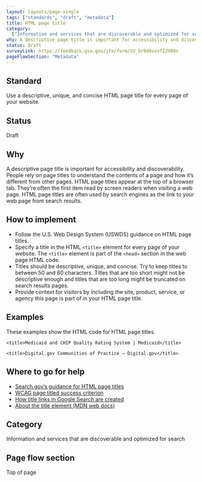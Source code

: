 ```yaml
---
layout: layouts/page-single
tags: ["standards", "draft", "metadata"]
title: HTML page title
category:
  ["Information and services that are discoverable and optimized for search"]
why: A descriptive page title is important for accessibility and discoverability.
status: Draft
surveyLink: https://feedback.gsa.gov/jfe/form/SV_br8d6vovTIZ9R9s
pageFlowSection: "Metadata"
---
```


## Standard

Use a descriptive, unique, and concise HTML page title for every page of your website.

## Status

Draft

## Why

A descriptive page title is important for accessibility and discoverability. People rely on page titles to understand the contents of a page and how it’s different from other pages. HTML page titles appear at the top of a browser tab. They’re often the first item read by screen readers when visiting a web page. HTML page titles are often used by search engines as the link to your web page from search results.

## How to implement

- Follow the U.S. Web Design System (USWDS) guidance on HTML page titles.
- Specify a title in the HTML `<title>` element for every page of your website. The `<title>` element is part of the `<head>` section in the web page HTML code.
- Titles should be descriptive, unique, and concise. Try to keep titles to between 50 and 60 characters. Titles that are too short might not be descriptive enough and titles that are too long might be truncated on search results pages.
- Provide context for visitors by including the site, product, service, or agency this page is part of in your HTML page title.

## Examples

These examples show the HTML code for HTML page titles.

`<title>Medicaid and CHIP Quality Rating System | Medicaid</title>`

`<title>Digital.gov Communities of Practice – Digital.gov</title>`

## Where to go for help

- [Search.gov’s guidance for HTML page titles](https://search.gov/indexing/metadata.html#title)
- [WCAG page titled success criterion](https://www.w3.org/WAI/WCAG21/Understanding/page-titled.html)
- [How title links in Google Search are created](https://developers.google.com/search/docs/appearance/title-link#how-title-links-in-google-search-are-created)
- [About the title element (MDN web docs)](https://developer.mozilla.org/en-US/docs/Web/HTML/Element/title)

## Category

Information and services that are discoverable and optimized for search

## Page flow section

Top of page
